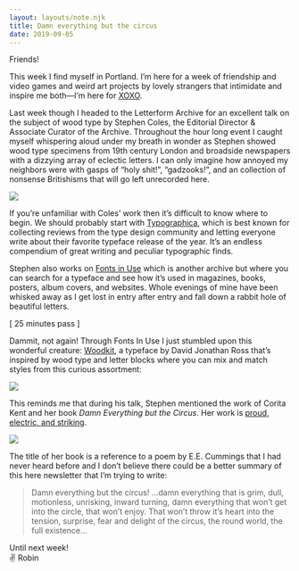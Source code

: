 ```yaml
---
layout: layouts/note.njk
title: Damn everything but the circus
date: 2019-09-05
---
```


Friends!

This week I find myself in Portland. I’m here for a week of friendship and video games and weird art projects by lovely strangers that intimidate and inspire me both—I’m here for [XOXO](https://xoxofest.com/2019/schedule).

Last week though I headed to the Letterform Archive for an excellent talk on the subject of wood type by Stephen Coles, the Editorial Director & Associate Curator of the Archive. Throughout the hour long event I caught myself whispering aloud under my breath in wonder as Stephen showed wood type specimens from 19th century London and broadside newspapers with a dizzying array of eclectic letters. I can only imagine how annoyed my neighbors were with gasps of “holy shit!”, “gadzooks!”, and an collection of nonsense Britishisms that will go left unrecorded here.

![](https://buttondown.s3.us-west-2.amazonaws.com/images/4051a52c-dfd1-4e94-8380-1e672dea7a17.jpg)

If you’re unfamiliar with Coles’ work then it’s difficult to know where to begin. We should probably start with [Typographica](https://typographica.org/), which is best known for collecting reviews from the type design community and letting everyone write about their favorite typeface release of the year. It’s an endless compendium of great writing and peculiar typographic finds.

Stephen also works on [Fonts in Use](https://fontsinuse.com/) which is another archive but where you can search for a typeface and see how it’s used in magazines, books, posters, album covers, and websites. Whole evenings of mine have been whisked away as I get lost in entry after entry and fall down a rabbit hole of beautiful letters.

[ 25 minutes pass ]

Dammit, not again! Through Fonts In Use I just stumbled upon this wonderful creature: [Woodkit](https://typographica.org/typeface-reviews/woodkit/), a typeface by David Jonathan Ross that’s inspired by wood type and letter blocks where you can mix and match styles from this curious assortment:

![](https://buttondown.s3.us-west-2.amazonaws.com/images/a5c302fb-bd58-4aba-a95e-15d876a7d573.png)

This reminds me that during his talk, Stephen mentioned the work of Corita Kent and her book _Damn Everything but the Circus_. Her work is [proud, electric, and striking](http://www.paperposts.me/posts/2018/7/1/damn-everything-but-the-circus).

![](https://buttondown.s3.us-west-2.amazonaws.com/images/4b1924d9-11ec-4e33-9053-61d19420a2dc.jpg)

The title of her book is a reference to a poem by E.E. Cummings that I had never heard before and I don’t believe there could be a better summary of this here newsletter that I’m trying to write:

> Damn everything but the circus! ...damn everything that is grim, dull, motionless, unrisking, inward turning, damn everything that won’t get into the circle, that won’t enjoy. That won’t throw it’s heart into the tension, surprise, fear and delight of the circus, the round world, the full existence...

Until next week! <br/>
✌️ Robin

<br/>
<br/>
<br/>
